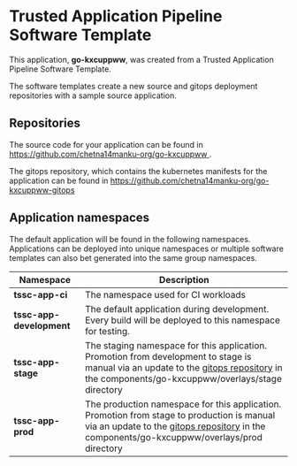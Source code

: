 # Trusted Application Pipeline Software Template

This application, **go-kxcuppww**, was created from a Trusted Application Pipeline Software Template.

The software templates create a new source and gitops deployment repositories with a sample source application. 

## Repositories

The source code for your application can be found in [https://github.com/chetna14manku-org/go-kxcuppww ](https://github.com/chetna14manku-org/go-kxcuppww ).
 
The gitops repository, which contains the kubernetes manifests for the application can be found in 
[https://github.com/chetna14manku-org/go-kxcuppww-gitops ](https://github.com/chetna14manku-org/go-kxcuppww-gitops ) 

## Application namespaces 

The default application will be found in the following namespaces. Applications can be deployed into unique namespaces or multiple software templates can also bet generated into the same group namespaces.  

|  Namespace   |  Description   |  
| -------- | -------- |
| **tssc-app-ci** | The namespace used for CI workloads |
| **tssc-app-development** | The default application during development. Every build will be deployed to this namespace for testing. |
| **tssc-app-stage** | The staging namespace for this application. Promotion from development to stage is manual via an update to the [gitops repository](https://github.com/chetna14manku-org/go-kxcuppww-gitops ) in the components/go-kxcuppww/overlays/stage directory |
| **tssc-app-prod** | The production namespace for this application. Promotion from stage to production is manual via an update to the [gitops repository](https://github.com/chetna14manku-org/go-kxcuppww-gitops ) in the components/go-kxcuppww/overlays/prod directory |